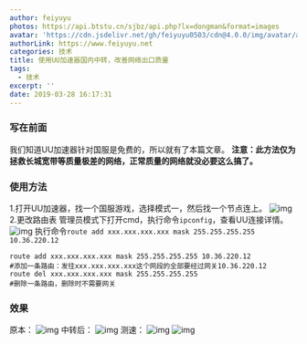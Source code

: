 ```yaml
---
author: feiyuyu
photos: https://api.btstu.cn/sjbz/api.php?lx=dongman&format=images
avatar: 'https://cdn.jsdelivr.net/gh/feiyuyu0503/cdn@4.0.0/img/avatar/avater.jpg'
authorLink: https://www.feiyuyu.net
categories: 技术
title: 使用UU加速器国内中转，改善网络出口质量
tags:
  - 技术
excerpt: ''
date: 2019-03-28 16:17:31
---
```


### 写在前面

我们知道UU加速器针对国服是免费的，所以就有了本篇文章。 **注意：此方法仅为拯救长城宽带等质量极差的网络，正常质量的网络就没必要这么搞了。**

### 使用方法

1.打开UU加速器，找一个国服游戏，选择模式一，然后找一个节点连上。 ![img](https://i.loli.net/2020/03/11/wx4yWVkrYq8uKQT.png) 2.更改路由表 管理员模式下打开cmd，执行命令`ipconfig`，查看UU连接详情。 ![img](https://i.loli.net/2020/03/11/EvG8fTFwnadrOc7.png) 执行命令`route add xxx.xxx.xxx.xxx mask 255.255.255.255 10.36.220.12`

    route add xxx.xxx.xxx.xxx mask 255.255.255.255 10.36.220.12
    #添加一条路由：发往xxx.xxx.xxx.xxx这个网段的全部要经过网关10.36.220.12
    route del xxx.xxx.xxx.xxx mask 255.255.255.255
    #删除一条路由，删除时不需要网关
    

### 效果

原本： ![img](https://i.loli.net/2020/03/11/b9oYygRp7GMx26X.jpg) 中转后： ![img](https://i.loli.net/2020/03/11/NJUd1CeQKYhonmO.jpg) 测速： ![img](https://i.loli.net/2020/03/11/vOGjgkU4XiKRpyc.png) ![img](https://i.loli.net/2020/03/11/ZEjeRKTDV3WY8so.jpg)
